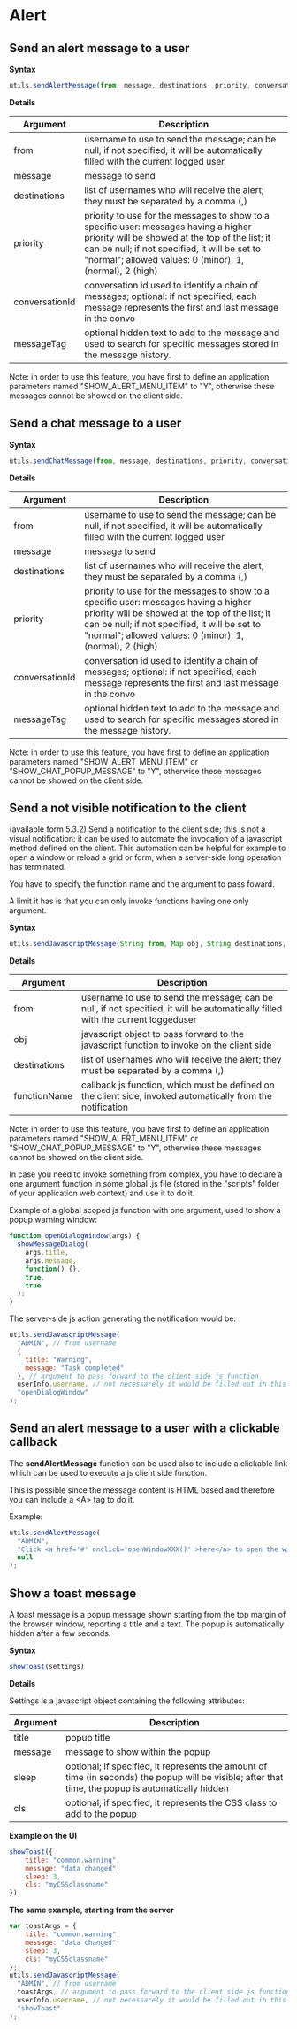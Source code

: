 # Alert

## Send an alert message to a user

**Syntax**

```javascript
utils.sendAlertMessage(from, message, destinations, priority, conversationId, messageTag)
```

**Details**

| Argument       | Description                                                                                                                                                                                                                                          |
| -------------- | ---------------------------------------------------------------------------------------------------------------------------------------------------------------------------------------------------------------------------------------------------- |
| from           | username to use to send the message; can be null, if not specified, it will be automatically filled with the current logged user                                                                                                                     |
| message        | message to send                                                                                                                                                                                                                                      |
| destinations   | list of usernames who will receive the alert; they must be separated by a comma (,)                                                                                                                                                                  |
| priority       | priority to use for the messages to show to a specific user: messages having a higher priority will be showed at the top of the list; it can be null; if not specified, it will be set to "normal"; allowed values: 0 (minor), 1, (normal), 2 (high) |
| conversationId | conversation id used to identify a chain of messages; optional: if not specified, each message represents the first and last message in the convo                                                                                                    |
| messageTag     | optional hidden text to add to the message and used to search for specific messages stored in the message history.                                                                                                                                   |

Note: in order to use this feature, you have first to define an application parameters named "SHOW\_ALERT\_MENU\_ITEM" to "Y", otherwise these messages cannot be showed on the client side.

## Send a chat message to a user

**Syntax**

```javascript
utils.sendChatMessage(from, message, destinations, priority, conversationId, messageTag)
```

**Details**

| Argument       | Description                                                                                                                                                                                                                                          |
| -------------- | ---------------------------------------------------------------------------------------------------------------------------------------------------------------------------------------------------------------------------------------------------- |
| from           | username to use to send the message; can be null, if not specified, it will be automatically filled with the current logged user                                                                                                                     |
| message        | message to send                                                                                                                                                                                                                                      |
| destinations   | list of usernames who will receive the alert; they must be separated by a comma (,)                                                                                                                                                                  |
| priority       | priority to use for the messages to show to a specific user: messages having a higher priority will be showed at the top of the list; it can be null; if not specified, it will be set to "normal"; allowed values: 0 (minor), 1, (normal), 2 (high) |
| conversationId | conversation id used to identify a chain of messages; optional: if not specified, each message represents the first and last message in the convo                                                                                                    |
| messageTag     | optional hidden text to add to the message and used to search for specific messages stored in the message history.                                                                                                                                   |

Note: in order to use this feature, you have first to define an application parameters named "SHOW\_ALERT\_MENU\_ITEM" or "SHOW\_CHAT\_POPUP\_MESSAGE" to "Y", otherwise these messages cannot be showed on the client side.

## Send a not visible notification to the client

(available form 5.3.2) Send a notification to the client side; this is not a visual notification: it can be used to automate the invocation of a javascript method defined on the client. This automation can be helpful for example to open a window or reload a grid or form, when a server-side long operation has terminated.

You have to specify the function name and the argument to pass foward.

A limit it has is that you can only invoke functions having one only argument.

**Syntax**

```javascript
utils.sendJavascriptMessage(String from, Map obj, String destinations, String functionName)
```

**Details**

| Argument     | Description                                                                                                                     |
| ------------ | ------------------------------------------------------------------------------------------------------------------------------- |
| from         | username to use to send the message; can be null, if not specified, it will be automatically filled with the current loggeduser |
| obj          | javascript object to pass forward to the javascript function to invoke on the client side                                       |
| destinations | list of usernames who will receive the alert; they must be separated by a comma (,)                                             |
| functionName | callback js function, which must be defined on the client side, invoked automatically from the notification                     |

Note: in order to use this feature, you have first to define an application parameters named "SHOW\_ALERT\_MENU\_ITEM" or "SHOW\_CHAT\_POPUP\_MESSAGE" to "Y", otherwise these messages cannot be showed on the client side.

In case you need to invoke something from complex, you have to declare a one argument function in some global .js file (stored in the "scripts" folder of your application web context) and use it to do it.

Example of a global scoped js function with one argument, used to show a popup warning window:

```javascript
function openDialogWindow(args) {
  showMessageDialog(
    args.title,
    args.message,
    function() {},
    true,
    true
  );
}
```

The server-side js action generating the notification would be:

```javascript
utils.sendJavascriptMessage(
  "ADMIN", // from username
  { 
    title: "Warning",
    message: "Task completed"  
  }, // argument to pass forward to the client side js function
  userInfo.username, // not necessarely it would be filled out in this way
  "openDialogWindow"
);
```

## Send an alert message to a user with a clickable callback

The **sendAlertMessage** function can be used also to include a clickable link which can be used to execute a js client side function.

This is possible since the message content is HTML based and therefore you can include a \<A> tag to do it.

Example:

```javascript
utils.sendAlertMessage(
  "ADMIN",
  "Click <a href='#' onclick='openWindowXXX()' >here</a> to open the window","ADMIN",
  null
);
```

## Show a toast message <a href="#executeshellcommand" id="executeshellcommand"></a>

A toast message is a popup message shown starting from the top margin of the browser window, reporting a title and a text. The popup is automatically hidden after a few seconds.

**Syntax**

```javascript
showToast(settings)
```

**Details**

Settings is a javascript object containing the following attributes:

| Argument | Description                                                                                                                                         |
| -------- | --------------------------------------------------------------------------------------------------------------------------------------------------- |
| title    | popup title                                                                                                                                         |
| message  | message to show within the popup                                                                                                                    |
| sleep    | optional; if specified, it represents the amount of time (in seconds) the popup will be visible; after that time, the popup is automatically hidden |
| cls      | optional; if specified, it represents the CSS class to add to the popup                                                                             |



**Example on the UI**

```javascript
showToast({
    title: "common.warning",
    message: "data changed",
    sleep: 3,
    cls: "myCSSclassname"
});
```

**The same example, starting from the server**

```javascript
var toastArgs = {
    title: "common.warning",
    message: "data changed",
    sleep: 3,
    cls: "myCSSclassname"
};
utils.sendJavascriptMessage(
  "ADMIN", // from username
  toastArgs, // argument to pass forward to the client side js function
  userInfo.username, // not necessarely it would be filled out in this way
  "showToast"
);
```





